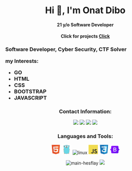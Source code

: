 <h1 align="center">Hi 👋, I'm Onat Dibo</h1>
<h4 align="center" >21 y/o Software Developer </h2>

<h4 align="center">Click for projects
  <a href="https://github.com/main-hesflay?tab=repositories">Click</a>
</h4>

<h3 >Software Developer, Cyber Security, CTF Solver

my Interests:
- GO
- HTML
- CSS
- BOOTSTRAP
- JAVASCRIPT </h3>

<h3 align="center">Contact Information:</h2>
<p align="center">
  <a href="https://instagram.com/hesflay"><img src="https://img.shields.io/badge/instagram-E4405F.svg?style=for-the-badge&logo=instagram&logoColor=white"/></a>
  <a href="https://hesflay.medium.com/"><img src="https://img.shields.io/badge/medium-9146FF.svg?style=for-the-badge&logo=medium&logoColor=white"/></a>
  <a href="https://linkedin.com/in/onat-dibo-7205aa213"><img src="https://img.shields.io/badge/linkedin-0077B5.svg?style=for-the-badge&logo=linkedin&logoColor=white"/></a>
  <a href="https://twitter.com/hesflay"><img src="https://img.shields.io/badge/twitter-1DA1F2.svg?style=for-the-badge&logo=twitter&logoColor=white"/></a>
</p>

<h3 align="center">Languages and Tools:</h2>
<p align="center">
 
<img src="https://raw.githubusercontent.com/devicons/devicon/master/icons/html5/html5-original.svg" alt="html5" width="30" height="30"/>
<img src="https://raw.githubusercontent.com/devicons/devicon/master/icons/go/go-original.svg" alt="go" width="30" height="30"/>
<img src="https://www.vectorlogo.zone/logos/linux/linux-icon.svg" alt="linux" width="30" height="30"/>
<img src="https://raw.githubusercontent.com/devicons/devicon/master/icons/javascript/javascript-original.svg" alt="javascript" width="30" height="30"/>
<img src="https://raw.githubusercontent.com/devicons/devicon/master/icons/css3/css3-original.svg" alt="css3" width="30" height="30"/>
<img src="https://raw.githubusercontent.com/devicons/devicon/master/icons/bootstrap/bootstrap-original.svg" alt="bootstrap" width="30" height="30"/>

</p>

<p align="center">
 
<img src="https://github-readme-stats.vercel.app/api/top-langs/?username=main-hesflay&layout=compact&hide=html&theme=radical" alt="main-hesflay"/>
<img height="170em" src="https://github-readme-stats.vercel.app/api?username=main-hesflay&include_all_commits=true&count_private=true&show_icons=true&theme=radical"/>


</p>
